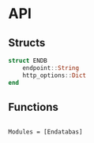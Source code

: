 # API

## Structs

```julia
struct ENDB
    endpoint::String
    http_options::Dict
end
```

## Functions

```@index
```

```@autodocs
Modules = [Endatabas]
```

